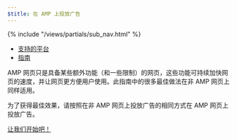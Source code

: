 ```yaml
---
$title: 在 AMP 上投放广告
---
```

<div class="toc">
{% include "/views/partials/sub_nav.html" %}
  <ul>
    <li><a href="/zh_cn/docs/ads/ads_vendors.html">支持的平台</a></li>
    <li><a href="/zh_cn/roadmap">指南</a></li>
  </ul>
</div>

AMP 网页只是具备某些额外功能（和一些限制）的网页，这些功能可持续加快网页的速度，并让网页更方便用户使用。此指南中的很多最佳做法在非 AMP 网页上同样适用。

为了获得最佳效果，请按照在非 AMP 网页上投放广告的相同方式在 AMP 网页上投放广告。

<a class="button go-button" href="/zh_cn/docs/ads/ads_getting_started.html">让我们开始吧！</a>

